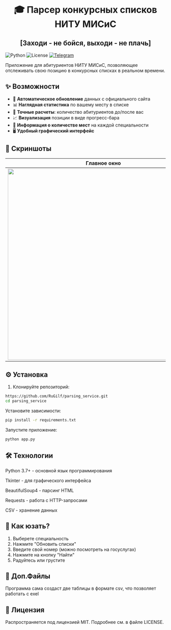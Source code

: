 <h1 align="center">🎓 Парсер конкурсных списков НИТУ МИСиС</h1>
<h2 align="center">[Заходи - не бойся, выходи - не плачь]</h2>

![Python](https://img.shields.io/badge/python-3.7%2B-blue)
![License](https://img.shields.io/badge/license-MIT-green)
[![Telegram](https://img.shields.io/badge/telegram-@s_ne_razin-blue)](https://t.me/s_ne_razin)

Приложение для абитуриентов НИТУ МИСиС, позволяющее отслеживать свою позицию в конкурсных списках в реальном времени.

## ✨ Возможности

- 🚀 **Автоматическое обновление** данных с официального сайта
- 📊 **Наглядная статистика** по вашему месту в списке
- 🔢 **Точные расчеты**: количество абитуриентов до/после вас
- 📈 **Визуализация** позиции в виде прогресс-бара
- 🎯 **Информация о количестве мест** на каждой специальности
- 🖥 **Удобный графический интерфейс**

## 📸 Скриншоты

| Главное окно | Выбор направления | Пример работы |
|--------------|-------------------|---------------|
| <img src="https://github.com/user-attachments/assets/afd6fdc2-6034-4112-a38e-6135989ab094" width="600"> | <img src="https://github.com/user-attachments/assets/fd2c39ef-5c1e-4e5a-b2b7-9bd396de0fb6" width="600"> | <img width="600" alt="image" src="https://github.com/user-attachments/assets/1340e1e2-1544-4778-8e31-224303d52220" /> |


## ⚙️ Установка

1. Клонируйте репозиторий:
```bash
https://github.com/RuGilf/parsing_service.git
cd parsing_service
```

Установите зависимости:

```bash
pip install -r requirements.txt
```

Запустите приложение:

```bash
python app.py
```

## 🛠 Технологии
Python 3.7+ - основной язык программирования

Tkinter - для графического интерфейса

BeautifulSoup4 - парсинг HTML

Requests - работа с HTTP-запросами

CSV - хранение данных

## 🥸 Как юзать?
1) Выберете специальность
2) Нажмите "Обновить списки"
3) Введите свой номер (можно посмотреть на госуслугах)
4) Нажмите на кнопку "Найти"
5) Радуйтесь или грустите

## 📁 Доп.Файлы
Программа сама создаст две таблицы в формате csv, что позволяет работать с exel

## 📜 Лицензия
Распространяется под лицензией MIT. Подробнее см. в файле LICENSE.

